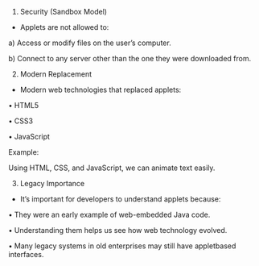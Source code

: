1. Security (Sandbox Model)

- Applets are not allowed to:
  
a) Access or modify files on the user’s computer.

b) Connect to any server other than the one they were
downloaded from.


2. Modern Replacement
- Modern web technologies that replaced applets:
  
• HTML5

• CSS3

• JavaScript

Example:

Using HTML, CSS, and JavaScript, we can animate text easily.


3. Legacy Importance

- It’s important for developers to understand applets because:

• They were an early example of web-embedded Java code.

• Understanding them helps us see how web technology evolved.

• Many legacy systems in old enterprises may still have appletbased
interfaces.
